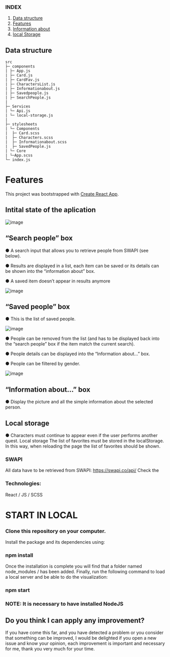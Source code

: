 

### INDEX

1. [Data structure](##Data-structure)
2. [Features](##Features)
3. [Information about](##Information-about)
4. [local Storage](##Local-Storage)


## Data structure
```
src
├─ components
| ├─ App.js
| ├─ Card.js
| ├─ CardFav.js
| ├─ CharactersList.js
| ├─ Informationabout.js
| ├─ Savedpeople.js
| ├─ SearchPeople.js
|
├─ Services
| └─ Api.js
| └─ local-storage.js
|
├─ stylesheets
| └─ Components
|  ├─ Card.scss
|  ├─ Characters.scss
|  ├─ Informationabout.scss
|  ├─ SavedPeople.js
| └─ Core
| └─App.scss
└─ index.js

```

# Features

This project was bootstrapped with [Create React App](https://github.com/facebook/create-react-app).

## Intital state of the aplication
![image](https://user-images.githubusercontent.com/81588630/143019326-54e494ab-7eee-475d-83cf-df202cdede64.png)


## “Search people” box
● A search input that allows you to retrieve people from SWAPI (see below).

● Results are displayed in a list, each item can be saved or its details can be
shown into the “information about” box.

● A saved item doesn’t appear in results anymore

![image](https://user-images.githubusercontent.com/81588630/143016698-ffa5a790-2316-481e-8324-b70d0e8b1a0a.png)

## “Saved people” box
● This is the list of saved people.

![image](https://user-images.githubusercontent.com/81588630/143018201-444f7dff-9054-4ff7-b34f-ae86a8b1b740.png)


● People can be removed from the list (and has to be displayed back into the
“search people” box if the item match the current search).

● People details can be displayed into the “Information about...” box.

● People can be filtered by gender.

![image](https://user-images.githubusercontent.com/81588630/143019509-ed0953f4-5b0c-4607-93b0-607326e2e44d.png)


## “Information about...” box
●  Display the picture and all the simple information about the selected person.

## Local storage
●  Characters must continue to appear even if the user performs another quest.
Local storage The list of favorites must be stored in the localStorage. 
In this way, when reloading the page the list of favorites should be shown.


### SWAPI
All data have to be retrieved from SWAPI: https://swapi.co/api/ Check the

### Technologies:
React / JS / SCSS

# START IN LOCAL

### Clone this repository on your computer.

Install the package and its dependencies using:

### npm install

Once the installation is complete you will find that a folder named node_modules / has been added.
Finally, run the following command to load a local server and be able to do the visualization:

### npm start

### NOTE: It is necessary to have installed NodeJS



## Do you think I can apply any improvement?

If you have come this far, and you have detected a problem or you consider that something can be improved, I would be delighted if you open a new issue and know your opinion, each improvement is important and necessary for me, thank you very much for your time.
